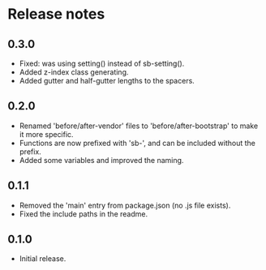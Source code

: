 # Release notes

## 0.3.0

* Fixed: was using setting() instead of sb-setting().
* Added z-index class generating.
* Added gutter and half-gutter lengths to the spacers.

## 0.2.0

* Renamed 'before/after-vendor' files to 'before/after-bootstrap' to make it more specific.
* Functions are now prefixed with 'sb-', and can be included without the prefix.
* Added some variables and improved the naming.

## 0.1.1

* Removed the 'main' entry from package.json (no .js file exists).
* Fixed the include paths in the readme.

## 0.1.0

* Initial release.
